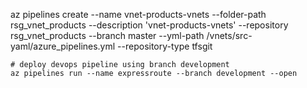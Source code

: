 az pipelines create --name vnet-products-vnets --folder-path rsg_vnet_products --description 'vnet-products-vnets' --repository rsg_vnet_products --branch master --yml-path /vnets/src-yaml/azure_pipelines.yml --repository-type tfsgit

    # deploy devops pipeline using branch development
    az pipelines run --name expressroute --branch development --open
